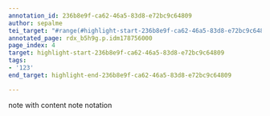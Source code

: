 ```yaml
---
annotation_id: 236b8e9f-ca62-46a5-83d8-e72bc9c64809
author: sepalme
tei_target: "#range(#highlight-start-236b8e9f-ca62-46a5-83d8-e72bc9c64809, #highlight-end-236b8e9f-ca62-46a5-83d8-e72bc9c64809)"
annotated_page: rdx_b5h9g.p.idm178756000
page_index: 4
target: highlight-start-236b8e9f-ca62-46a5-83d8-e72bc9c64809
tags:
- '123'
end_target: highlight-end-236b8e9f-ca62-46a5-83d8-e72bc9c64809

---
```

note with content note notation